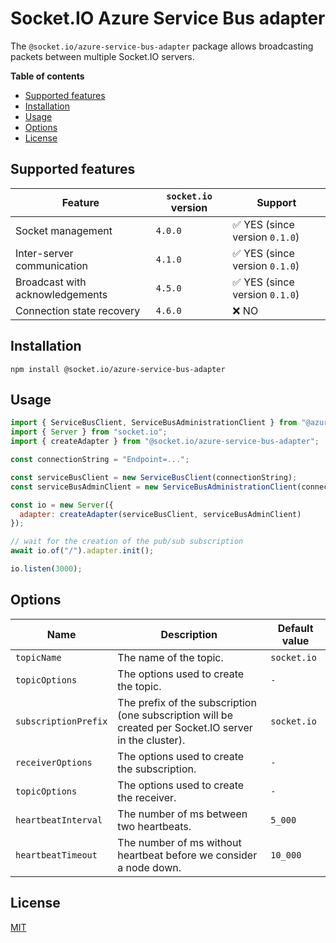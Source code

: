 # Socket.IO Azure Service Bus adapter

The `@socket.io/azure-service-bus-adapter` package allows broadcasting packets between multiple Socket.IO servers.

**Table of contents**

- [Supported features](#supported-features)
- [Installation](#installation)
- [Usage](#usage)
- [Options](#options)
- [License](#license)

## Supported features

| Feature                         | `socket.io` version | Support                                        |
|---------------------------------|---------------------|------------------------------------------------|
| Socket management               | `4.0.0`             | :white_check_mark: YES (since version `0.1.0`) |
| Inter-server communication      | `4.1.0`             | :white_check_mark: YES (since version `0.1.0`) |
| Broadcast with acknowledgements | `4.5.0`             | :white_check_mark: YES (since version `0.1.0`) |
| Connection state recovery       | `4.6.0`             | :x: NO                                         |

## Installation

```
npm install @socket.io/azure-service-bus-adapter
```

## Usage

```js
import { ServiceBusClient, ServiceBusAdministrationClient } from "@azure/service-bus";
import { Server } from "socket.io";
import { createAdapter } from "@socket.io/azure-service-bus-adapter";

const connectionString = "Endpoint=...";

const serviceBusClient = new ServiceBusClient(connectionString);
const serviceBusAdminClient = new ServiceBusAdministrationClient(connectionString);

const io = new Server({
  adapter: createAdapter(serviceBusClient, serviceBusAdminClient)
});

// wait for the creation of the pub/sub subscription
await io.of("/").adapter.init();

io.listen(3000);
```

## Options

| Name                 | Description                                                                                            | Default value |
|----------------------|--------------------------------------------------------------------------------------------------------|---------------|
| `topicName`          | The name of the topic.                                                                                 | `socket.io`   |
| `topicOptions`       | The options used to create the topic.                                                                  | `-`           |
| `subscriptionPrefix` | The prefix of the subscription (one subscription will be created per Socket.IO server in the cluster). | `socket.io`   |
| `receiverOptions`    | The options used to create the subscription.                                                           | `-`           |
| `topicOptions`       | The options used to create the receiver.                                                               | `-`           |
| `heartbeatInterval`  | The number of ms between two heartbeats.                                                               | `5_000`       |
| `heartbeatTimeout`   | The number of ms without heartbeat before we consider a node down.                                     | `10_000`      |

## License

[MIT](LICENSE)
